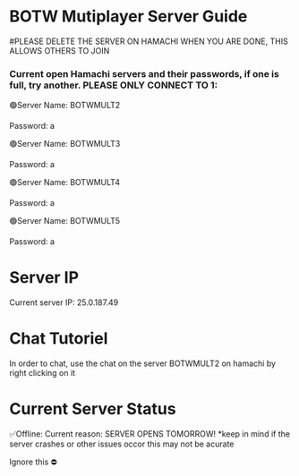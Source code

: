 # BOTW Mutiplayer Server Guide
#PLEASE DELETE THE SERVER ON HAMACHI WHEN YOU ARE DONE, THIS ALLOWS OTHERS TO JOIN

### Current open Hamachi servers and their passwords, if one is full, try another. PLEASE ONLY CONNECT TO 1:

🟢Server Name: BOTWMULT2

Password: a



🟢Server Name: BOTWMULT3

Password: a



🟢Server Name: BOTWMULT4

Password: a



🟢Server Name: BOTWMULT5

Password: a

# Server IP
Current server IP: 25.0.187.49

# Chat Tutoriel
In order to chat, use the chat on the server BOTWMULT2 on hamachi by right clicking on it

# Current Server Status
✅Offline: 
Current reason: SERVER OPENS TOMORROW!
*keep in mind if the server crashes or other issues occor this may not be acurate



Ignore this ⛔
